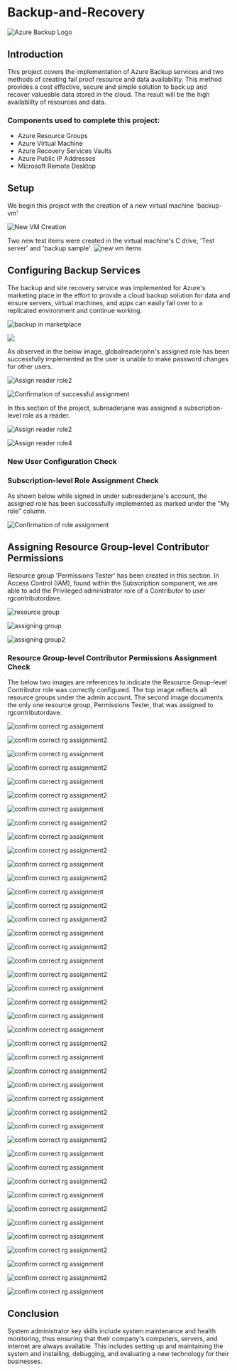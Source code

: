 # Backup-and-Recovery

![Azure Backup Logo](https://imgur.com/eNx24Bw.jpg)

## Introduction

This project covers the implementation of Azure Backup services and two methods of creating fail proof resource and data availability. This method provides a cost effective, secure and simple solution to back up and recover valueable data stored in the cloud. The result will be the high availablilty of resources and data.

### Components used to complete this project:

- Azure Resource Groups
- Azure Virtual Machine
- Azure Recovery Services Vaults
- Azure Public IP Addresses
- Microsoft Remote Desktop

## Setup

We begin this project with the creation of a new virtual machine 'backup-vm'

![New VM Creation](https://imgur.com/J8OrCHq.jpg) 

Two new test items were created in the virtual machine's C drive, 'Test server' and 'backup sample'. 
![new vm items](https://imgur.com/Ta484UI.jpg)

## Configuring Backup Services

The backup and site recovery service was implemented for Azure's marketing place in the effort to provide a cloud backup solution for data and ensure servers, virtual machines, and apps can easily fail over to a replicated environment and continue working.

![backup in marketplace](https://imgur.com/yqvzmIa.jpg) 

![](https://imgur.com/umayheb.jpg)

As observed in the below image, globalreaderjohn's assigned role has been successfully implemented as the user is unable to make password changes for other users. 

![Assign reader role2](https://imgur.com/CSv5EoM.jpg)

![Confirmation of successful assignment](https://imgur.com/NN4ft2U.jpg)

In this section of the project, subreaderjane was assigned a subscription-level role as a reader. 

![Assign reader role2](https://imgur.com/zDvU54U.jpg)

![Assign reader role4](https://imgur.com/HbQzm8E.jpg) 

### New User Configuration Check

### Subscription-level Role Assignment Check
As shown below while signed in under subreaderjane's account, the assigned role has been successfully implemented as marked under the "My role" column. 

![Confirmation of role assignment](https://imgur.com/mD9MRR3.jpg) 

## Assigning Resource Group-level Contributor Permissions

Resource group 'Permissions Tester' has been created in this section. In Access Control (IAM), found within the Subscription component, we are able to add the Privileged administrator role of a Contributor to user rgcontributordave.

![resource group](https://imgur.com/biy8lOE.jpg)

![assigning group](https://imgur.com/I35AQGf.jpg)

![assigning group2](https://imgur.com/VVrfpz2.jpg)

### Resource Group-level Contributor Permissions Assignment Check

The below two images are references to indicate the Resource Group-level Contributor role was correctly configured. The top image reflects all resource groups under the admin account. The second image documents the only one resource group, Permissions Tester, that was assigned to rgcontributordave. 

![confirm correct rg assignment](https://imgur.com/JJc32w8.jpg) 

![confirm correct rg assignment2](https://imgur.com/clLk8gD.jpg) 

![confirm correct rg assignment](https://imgur.com/9npV3VU.jpg) 

![confirm correct rg assignment2](https://imgur.com/0U9MDqY.jpg) 

![confirm correct rg assignment](https://imgur.com/FFyTmeT.jpg) 

![confirm correct rg assignment2](https://imgur.com/RzMOGby.jpg) 

![confirm correct rg assignment](https://imgur.com/JZ8D66n.jpg) 

![confirm correct rg assignment2](https://imgur.com/y2QVWQq.jpg) 

![confirm correct rg assignment](https://imgur.com/uyo7sDP.jpg) 

![confirm correct rg assignment2](https://imgur.com/pjlX3Xg.jpg) 

![confirm correct rg assignment](https://imgur.com/3PWT9p7.jpg) 

![confirm correct rg assignment2](https://imgur.com/sUyeDFV.jpg) 

![confirm correct rg assignment](https://imgur.com/hhwdkBh.jpg) 

![confirm correct rg assignment2](https://imgur.com/YjHN11Z.jpg) 

![confirm correct rg assignment2](https://imgur.com/u2VQ8fM.jpg) 

![confirm correct rg assignment](https://imgur.com/1uzNzo2.jpg) 

![confirm correct rg assignment2](https://imgur.com/6DkPGO0.jpg) 

![confirm correct rg assignment](https://imgur.com/9yrEbSF.jpg) 

![confirm correct rg assignment2](https://imgur.com/3zhNJj2.jpg) 

![confirm correct rg assignment](https://imgur.com/wuBs00M.jpg) 

![confirm correct rg assignment2](https://imgur.com/NDCOkIn.jpg) 

![confirm correct rg assignment](https://imgur.com/iVhRTr2.jpg) 

![confirm correct rg assignment](https://imgur.com/dkvsrQW.jpg) 

![confirm correct rg assignment2](https://imgur.com/5rru1Cm.jpg) 

![confirm correct rg assignment](https://imgur.com/6B3uxiK.jpg) 

![confirm correct rg assignment2](https://imgur.com/YJfbEOW.jpg) 

![confirm correct rg assignment](https://imgur.com/qOmki3q.jpg) 

![confirm correct rg assignment](https://imgur.com/kEV6hto.jpg) 

![confirm correct rg assignment2](https://imgur.com/rOdtJxg.jpg) 

![confirm correct rg assignment](https://imgur.com/kY2L63Y.jpg) 

![confirm correct rg assignment2](https://imgur.com/pr2QEhw.jpg) 

![confirm correct rg assignment](https://imgur.com/cYi6Ato.jpg) 

![confirm correct rg assignment](https://imgur.com/OtnhbfZ.jpg) 

![confirm correct rg assignment2](https://imgur.com/xgzNybr.jpg) 

![confirm correct rg assignment](https://imgur.com/Jg0wPv3.jpg) 

![confirm correct rg assignment2](https://imgur.com/jLdUYgz.jpg) 

![confirm correct rg assignment](https://imgur.com/bbxLRhQ.jpg) 

![confirm correct rg assignment](https://imgur.com/MEm7v7o.jpg) 

![confirm correct rg assignment2](https://imgur.com/grXt9DB.jpg) 

![confirm correct rg assignment](https://imgur.com/5VOZrtJ.jpg) 

![confirm correct rg assignment2](https://imgur.com/xnPY4cZ.jpg) 

![confirm correct rg assignment](https://imgur.com/ep6oO7G.jpg) 

## Conclusion
System administrator key skills include system maintenance and health monitoring, thus ensuring that their company's computers, servers, and internet are always available. This includes setting up and maintaining the system and installing, debugging, and evaluating a new technology for their businesses.
